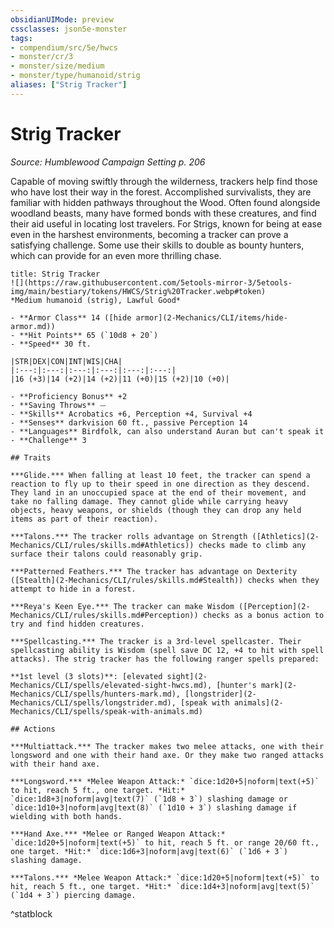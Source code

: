 ```yaml
---
obsidianUIMode: preview
cssclasses: json5e-monster
tags:
- compendium/src/5e/hwcs
- monster/cr/3
- monster/size/medium
- monster/type/humanoid/strig
aliases: ["Strig Tracker"]
---
```

# Strig Tracker
*Source: Humblewood Campaign Setting p. 206*  

Capable of moving swiftly through the wilderness, trackers help find those who have lost their way in the forest. Accomplished survivalists, they are familiar with hidden pathways throughout the Wood. Often found alongside woodland beasts, many have formed bonds with these creatures, and find their aid useful in locating lost travelers. For Strigs, known for being at ease even in the harshest environments, becoming a tracker can prove a satisfying challenge. Some use their skills to double as bounty hunters, which can provide for an even more thrilling chase.

```ad-statblock
title: Strig Tracker
![](https://raw.githubusercontent.com/5etools-mirror-3/5etools-img/main/bestiary/tokens/HWCS/Strig%20Tracker.webp#token)
*Medium humanoid (strig), Lawful Good*

- **Armor Class** 14 ([hide armor](2-Mechanics/CLI/items/hide-armor.md))
- **Hit Points** 65 (`10d8 + 20`)
- **Speed** 30 ft.

|STR|DEX|CON|INT|WIS|CHA|
|:---:|:---:|:---:|:---:|:---:|:---:|
|16 (+3)|14 (+2)|14 (+2)|11 (+0)|15 (+2)|10 (+0)|

- **Proficiency Bonus** +2
- **Saving Throws** ⏤
- **Skills** Acrobatics +6, Perception +4, Survival +4
- **Senses** darkvision 60 ft., passive Perception 14
- **Languages** Birdfolk, can also understand Auran but can't speak it
- **Challenge** 3

## Traits

***Glide.*** When falling at least 10 feet, the tracker can spend a reaction to fly up to their speed in one direction as they descend. They land in an unoccupied space at the end of their movement, and take no falling damage. They cannot glide while carrying heavy objects, heavy weapons, or shields (though they can drop any held items as part of their reaction).

***Talons.*** The tracker rolls advantage on Strength ([Athletics](2-Mechanics/CLI/rules/skills.md#Athletics)) checks made to climb any surface their talons could reasonably grip.

***Patterned Feathers.*** The tracker has advantage on Dexterity ([Stealth](2-Mechanics/CLI/rules/skills.md#Stealth)) checks when they attempt to hide in a forest.

***Reya's Keen Eye.*** The tracker can make Wisdom ([Perception](2-Mechanics/CLI/rules/skills.md#Perception)) checks as a bonus action to try and find hidden creatures.

***Spellcasting.*** The tracker is a 3rd-level spellcaster. Their spellcasting ability is Wisdom (spell save DC 12, +4 to hit with spell attacks). The strig tracker has the following ranger spells prepared:

**1st level (3 slots)**: [elevated sight](2-Mechanics/CLI/spells/elevated-sight-hwcs.md), [hunter's mark](2-Mechanics/CLI/spells/hunters-mark.md), [longstrider](2-Mechanics/CLI/spells/longstrider.md), [speak with animals](2-Mechanics/CLI/spells/speak-with-animals.md)

## Actions

***Multiattack.*** The tracker makes two melee attacks, one with their longsword and one with their hand axe. Or they make two ranged attacks with their hand axe.

***Longsword.*** *Melee Weapon Attack:* `dice:1d20+5|noform|text(+5)` to hit, reach 5 ft., one target. *Hit:* `dice:1d8+3|noform|avg|text(7)` (`1d8 + 3`) slashing damage or `dice:1d10+3|noform|avg|text(8)` (`1d10 + 3`) slashing damage if wielding with both hands.

***Hand Axe.*** *Melee or Ranged Weapon Attack:* `dice:1d20+5|noform|text(+5)` to hit, reach 5 ft. or range 20/60 ft., one target. *Hit:* `dice:1d6+3|noform|avg|text(6)` (`1d6 + 3`) slashing damage.

***Talons.*** *Melee Weapon Attack:* `dice:1d20+5|noform|text(+5)` to hit, reach 5 ft., one target. *Hit:* `dice:1d4+3|noform|avg|text(5)` (`1d4 + 3`) piercing damage.
```
^statblock